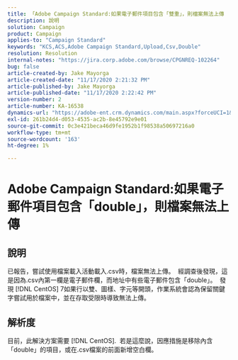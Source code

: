 ```yaml
---
title: 「Adobe Campaign Standard:如果電子郵件項目包含「雙重」，則檔案無法上傳
description: 說明
solution: Campaign
product: Campaign
applies-to: "Campaign Standard"
keywords: "KCS,ACS,Adobe Campaign Standard,Upload,Csv,Double"
resolution: Resolution
internal-notes: "https://jira.corp.adobe.com/browse/CPGNREQ-102264"
bug: false
article-created-by: Jake Mayorga
article-created-date: "11/17/2020 2:21:32 PM"
article-published-by: Jake Mayorga
article-published-date: "11/17/2020 2:22:42 PM"
version-number: 2
article-number: KA-16538
dynamics-url: "https://adobe-ent.crm.dynamics.com/main.aspx?forceUCI=1&pagetype=entityrecord&etn=knowledgearticle&id=35fe582f-e028-eb11-a813-000d3a593c3f"
exl-id: 261b24d4-d053-4535-ac2b-8e45792e9e01
source-git-commit: 0c3e421beca46d9fe1952b1f98538a50697216a0
workflow-type: tm+mt
source-wordcount: '163'
ht-degree: 1%

---
```


# Adobe Campaign Standard:如果電子郵件項目包含「double」，則檔案無法上傳

## 說明

已報告，嘗試使用檔案載入活動載入.csv時，檔案無法上傳。  經調查後發現，這是因為.csv內第一欄是電子郵件欄，而地址中有些電子郵件包含「double」。  發現 [!DNL CentOS] 7如果行以雙、圖樣、字元等開頭，作業系統會認為保留關鍵字嘗試用於檔案中，並在存取受限時導致無法上傳。

## 解析度

目前，此解決方案需要 [!DNL CentOS].  若是這麼說，因應措施是移除內含「double」的項目，或在.csv檔案的前面新增空白欄。
